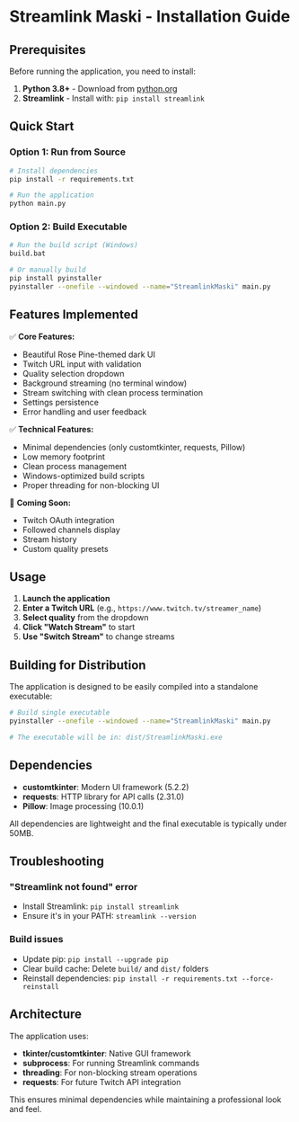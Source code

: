 # Streamlink Maski - Installation Guide

## Prerequisites

Before running the application, you need to install:

1. **Python 3.8+** - Download from [python.org](https://www.python.org/downloads/)
2. **Streamlink** - Install with: `pip install streamlink`

## Quick Start

### Option 1: Run from Source
```bash
# Install dependencies
pip install -r requirements.txt

# Run the application
python main.py
```

### Option 2: Build Executable
```bash
# Run the build script (Windows)
build.bat

# Or manually build
pip install pyinstaller
pyinstaller --onefile --windowed --name="StreamlinkMaski" main.py
```

## Features Implemented

✅ **Core Features:**
- Beautiful Rose Pine-themed dark UI
- Twitch URL input with validation
- Quality selection dropdown
- Background streaming (no terminal window)
- Stream switching with clean process termination
- Settings persistence
- Error handling and user feedback

✅ **Technical Features:**
- Minimal dependencies (only customtkinter, requests, Pillow)
- Low memory footprint
- Clean process management
- Windows-optimized build scripts
- Proper threading for non-blocking UI

🔄 **Coming Soon:**
- Twitch OAuth integration
- Followed channels display
- Stream history
- Custom quality presets

## Usage

1. **Launch the application**
2. **Enter a Twitch URL** (e.g., `https://www.twitch.tv/streamer_name`)
3. **Select quality** from the dropdown
4. **Click "Watch Stream"** to start
5. **Use "Switch Stream"** to change streams

## Building for Distribution

The application is designed to be easily compiled into a standalone executable:

```bash
# Build single executable
pyinstaller --onefile --windowed --name="StreamlinkMaski" main.py

# The executable will be in: dist/StreamlinkMaski.exe
```

## Dependencies

- **customtkinter**: Modern UI framework (5.2.2)
- **requests**: HTTP library for API calls (2.31.0)
- **Pillow**: Image processing (10.0.1)

All dependencies are lightweight and the final executable is typically under 50MB.

## Troubleshooting

### "Streamlink not found" error
- Install Streamlink: `pip install streamlink`
- Ensure it's in your PATH: `streamlink --version`

### Build issues
- Update pip: `pip install --upgrade pip`
- Clear build cache: Delete `build/` and `dist/` folders
- Reinstall dependencies: `pip install -r requirements.txt --force-reinstall`

## Architecture

The application uses:
- **tkinter/customtkinter**: Native GUI framework
- **subprocess**: For running Streamlink commands
- **threading**: For non-blocking stream operations
- **requests**: For future Twitch API integration

This ensures minimal dependencies while maintaining a professional look and feel.
